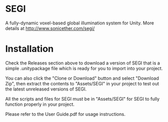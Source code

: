 # SEGI
A fully-dynamic voxel-based global illumination system for Unity. More details at http://www.sonicether.com/segi/

# Installation
Check the Releases section above to download a version of SEGI that is a simple .unitypackage file which is ready for you to import into your project. 

You can also click the "Clone or Download" button and select "Download Zip", then extract the contents to "Assets/SEGI" in your project to test out the latest unreleased versions of SEGI.

All the scripts and files for SEGI must be in "Assets/SEGI" for SEGI to fully function properly in your project.

Please refer to the User Guide.pdf for usage instructions.